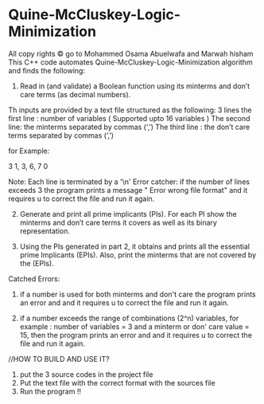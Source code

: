 # Quine-McCluskey-Logic-Minimization

 All copy rights © go to Mohammed Osama Abuelwafa and Marwah hisham 
 This C++ code automates Quine-McCluskey-Logic-Minimization algorithm and finds the following:
 1) Read in (and validate) a Boolean function using its minterms and don’t care terms (as
decimal numbers).


Th inputs are provided by a text file structured as the following:
3 lines
the first line : number of variables ( Supported upto 16 variables ) 
The second line: the minterms separated by commas (‘,’)
The third line : the don’t care terms separated by commas (‘,’)

for Example: 


3
1, 3, 6, 7
0


Note: Each line is terminated by a '\n'
Error catcher: if the number of lines exceeds 3 the program prints a message " Error wrong file format" and it requires u to correct the file and run it again.

2) Generate and print all prime implicants (PIs). For each PI show the minterms and don’t care
terms it covers as well as its binary representation.

3) Using the PIs generated in part 2, it obtains and prints all the essential prime Implicants (EPIs). Also, print the
minterms that are not covered by the (EPIs).

Catched Errors:
1) if a number is used for both minterms and don't care the program prints an error and and it requires u to correct the file and run it again.

2) if a number exceeds the range of combinations (2^n) variables, for example : number of variables = 3 and a minterm or don' care value = 15, then the program prints an error and and it requires u to correct the file and run it again.

 //HOW TO BUILD AND USE IT?
 
 1) put the 3 source codes in the project file 
 2) Put the text file with the correct format with the sources file
 3) Run the program !! 